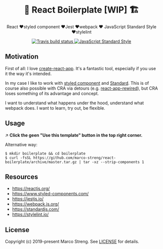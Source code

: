 <h1 align="center">
   🚧 React Boilerplate [WIP] 🏗
</h1>

<p align="center">
  React ❤️styled component ❤️Jest ❤️webpack ❤️ JavaScript Standard Style ❤️stylelint
</p>

<p align="center">
  <a href="https://travis-ci.org">
    <img alt="Travis build status" src="https://api.travis-ci.org/marco-streng/react-boilerplate.svg?branch=master">
  </a>
  <a href="https://standardjs.com">
    <img alt="JavaScript Standard Style" src="https://img.shields.io/badge/code_style-standard-brightgreen.svg">
  </a>
</p>

## Motivation

First of all: I love [create-react-app](https://github.com/facebook/create-react-app).  It's a fantastic tool, especially if you use it the way it's intended. 

In my case I like to work with [styled component](https://www.styled-components.com/) and [Standard](https://standardjs.com/). This is of course also possible with CRA via detours (e.g. [react-app-rewired](https://github.com/timarney/react-app-rewired)), but CRA loses something of its advantage and concept.

I want to understand what happens under the hood, understand what webpack does. I want to learn, try out, be flexible.

## Usage

↗️ **Click the geen "Use this template" button in the top right corner.**

Alternative way:

```
$ mkdir boilerplate && cd boilerplate
$ curl -fsSL https://github.com/marco-streng/react-boilerplate/archive/master.tar.gz | tar -xz --strip-components 1
```

## Resources

* https://reactjs.org/
* https://www.styled-components.com/
* https://jestjs.io/
* https://webpack.js.org/
* https://standardjs.com/
* https://stylelint.io/

## License

Copyright (c) 2019-present Marco Streng. See [LICENSE](./LICENSE.md) for details.
